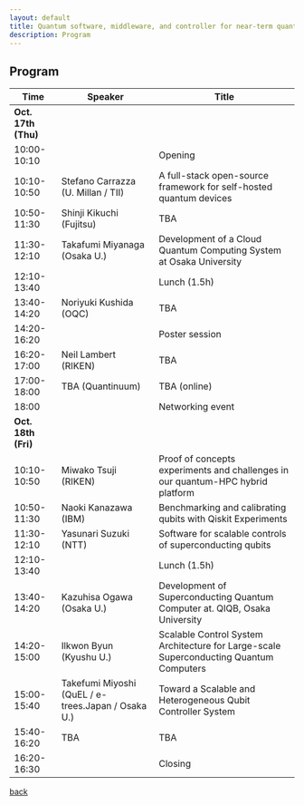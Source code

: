```yaml
---
layout: default
title: Quantum software, middleware, and controller for near-term quantum computing systems
description: Program
---
```


## Program

| Time        | Speaker | Title |
|-------------|---------|-------|
| **Oct. 17th (Thu)** | | |
| 10:00-10:10 | | Opening |
| 10:10-10:50 | Stefano Carrazza (U. Millan / TII) | A full-stack open-source framework for self-hosted quantum devices |
| 10:50-11:30 | Shinji Kikuchi (Fujitsu) | TBA |
| 11:30-12:10 | Takafumi Miyanaga (Osaka U.) | Development of a Cloud Quantum Computing System at Osaka University |
| 12:10-13:40 | | Lunch (1.5h) |
| 13:40-14:20 | Noriyuki Kushida (OQC) | TBA |
| 14:20-16:20 | | Poster session |
| 16:20-17:00 | Neil Lambert (RIKEN) | TBA |
| 17:00-18:00 | TBA (Quantinuum) | TBA (online) |
| 18:00 | | Networking event |
| **Oct. 18th (Fri)** | | |
| 10:10-10:50 | Miwako Tsuji (RIKEN) | Proof of concepts experiments and challenges in our quantum-HPC hybrid platform |
| 10:50-11:30 | Naoki Kanazawa (IBM) | Benchmarking and calibrating qubits with Qiskit Experiments |
| 11:30-12:10 | Yasunari Suzuki (NTT) | Software for scalable controls of superconducting qubits |
| 12:10-13:40 | | Lunch (1.5h) |
| 13:40-14:20 | Kazuhisa Ogawa (Osaka U.) | Development of Superconducting Quantum Computer at. QIQB, Osaka University |
| 14:20-15:00 | Ilkwon Byun (Kyushu U.) | Scalable Control System Architecture for Large-scale Superconducting Quantum Computers |
| 15:00-15:40 | Takefumi Miyoshi (QuEL / e-trees.Japan / Osaka U.) | Toward a Scalable and Heterogeneous Qubit Controller System |
| 15:40-16:20 | TBA | TBA |
| 16:20-16:30 | | Closing |


[back](./)
